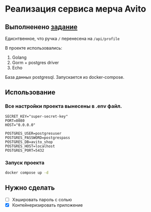 # Реализация сервиса мерча Avito

## Выполненено [задание](https://github.com/avito-tech/tech-internship/blob/9459e8244ac43dd5b29f25207a473fc7c84e6ac5/Tech%20Internships/Backend/Backend-trainee-assignment-winter-2025/Backend-trainee-assignment-winter-2025.md)
Едиснтвенное, что ручка `/` перенесена на `/api/profile`


В проекте использовались:
1. Golang
2. Gorm + postgres driver
3. Echo

База данных postgresql. Запускается из docker-compose.

## Использование
### Все настройки проекта вынесены в .env файл.
```
SECRET_KEY="super-secret-key"
PORT=8080
HOST="0.0.0.0"

POSTGRES_USER=postgresuser
POSTGRES_PASSWORD=postgrespass
POSTGRES_DB=avito_shop
POSTGRES_HOST=localhost
POSTGRES_PORT=5432
```

### Запуск проекта

```bash
docker compose up -d
```

## Нужно сделать
- [ ] Хэшировать пароль с солью
- [x] Контейнеризировать приложение
